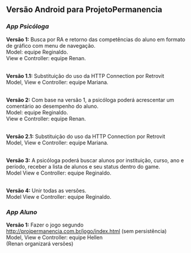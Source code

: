 <h2>Versão Android para ProjetoPermanencia</h2>

<i><h3>App Psicóloga</h3></i>
<b>Versão 1:</b> Busca por RA e retorno das competências do aluno em formato de gráfico com menu de navegação.<br>
Model: equipe Reginaldo.<br>
View e Controller: equipe Renan.<br><br>

<b>Versão 1.1:</b> Substituição do uso da HTTP Connection por Retrovit<br>
Model, View e Controller: equipe Mariana.<br><br>

<b>Versão 2:</b> Com base na versão 1, a psicóloga poderá acrescentar um comentário ao desempenho do aluno.<br>
Model: equipe Reginaldo.<br>
View e Controller: equipe Renan.<br><br>

<b>Versão 2.1:</b> Substituição do uso da HTTP Connection por Retrovit<br>
Model, View e Controller: equipe Mariana.<br><br>

<b>Versão 3:</b> A psicóloga poderá buscar alunos por instituição, curso, ano e período, receber a lista de alunos e seu status dentro do game.<br>
Model View e Controller: equipe Reginaldo.<br><br>

<b>Versão 4:</b> Unir todas as versões.<br>
Model View e Controller: equipe Reginaldo.

<i><h3>App Aluno</h3></i>
<b>Versão 1:</b> Fazer o jogo segundo http://projpermanencia.com.br/jogo/index.html
(sem persistência)<br>
Model, View e Controller: equipe Hellen<br>
(Renan organizará versões)
